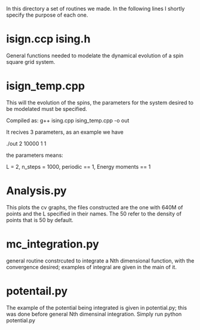 In this directory a set of routines we made. In the following lines I shortly
  specify the purpose of each one.

# isign.ccp ising.h

General functions needed to modelate the dynamical evolution of a spin square
  grid system.

# isign_temp.cpp

This will the evolution of the spins, the parameters for the system desired to
  be modelated must be specified.

Compiled as: 
g++ ising.cpp ising_temp.cpp -o out

It recives 3 parameters, as an example we have

./out 2 10000 1 1

the parameters means: 

L = 2, n_steps = 1000, periodic == 1, Energy moments == 1

# Analysis.py

This plots the cv graphs, the files constructed are the one with 640M of points
    and the L specified in their names. The 50 refer to the density of points
    that is 50 by default.

# mc_integration.py 

general routine constrcuted to integrate a Nth dimensional function, with the
  convergence desired; examples of integral  are given in the main of it.


# potentail.py

The example of the potential being integrated is given in potential.py; this
  was done before general Nth dimensinal integration. Simply run 
  python potential.py